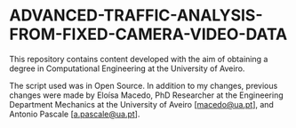 # ADVANCED-TRAFFIC-ANALYSIS-FROM-FIXED-CAMERA-VIDEO-DATA
This repository contains content developed with the aim of obtaining a degree in Computational Engineering at the University of Aveiro.

The script used was in Open Source. In addition to my changes, previous changes were made by Eloísa Macedo, PhD Researcher at the Engineering Department
Mechanics at the University of Aveiro [macedo@ua.pt], and Antonio Pascale [a.pascale@ua.pt].
